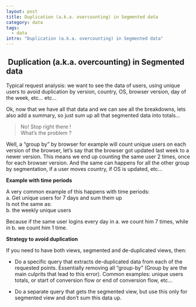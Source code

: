 ```yaml
--- 
layout: post
title: Duplication (a.k.a. overcounting) in Segmented data
category: data
tags:
  - data
intro: "Duplication (a.k.a. overcounting) in Segmented data"
---
```


##  Duplication (a.k.a. overcounting) in Segmented data

Typical request analysis: we want to see the data of users, using unique users to avoid duplication by version, country, OS, browser version, day of the week, etc… etc…

Ok, now that we have all that data and we can see all the breakdowns, lets also add a summary, so just sum up all that segmented data into totals…

> No! Stop right there !  
> What’s the problem ?

Well, a “group by” by browser for example will count unique users on each version of the browser, let’s say that the browser got updated last week to a newer version. This means we end up counting the same user 2 times, once for each browser version. And the same can happens for all the other group by segmentation, if a user moves country, if OS is updated, etc…  

**Example with time periods**

A very common example of this happens with time periods:  
a. Get unique users for 7 days and sum them up  
Is not the same as:  
b. the weekly unique users

Because if the same user logins every day in a. we count him 7 times, while in b. we count him 1 time.

**Strategy to avoid duplication**

If you need to have both views, segmented and de-duplicated views, then:

*   Do a specific query that extracts de-duplicated data from each of the requested points. Essentially removing all “group-by” (Group by are the main culprits that lead to this error). Common examples: unique users totals, or start of conversion flow or end of conversion flow, etc…  

*   Do a separate query that gets the segmented view, but use this only for segmented view and don’t sum this data up.  

